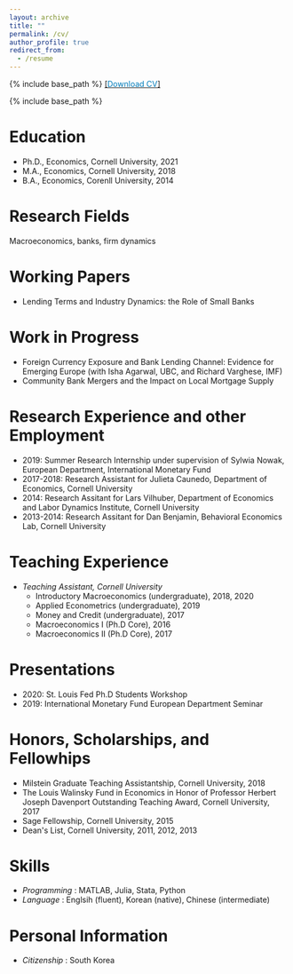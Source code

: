 ```yaml
---
layout: archive
title: ""
permalink: /cv/
author_profile: true
redirect_from:
  - /resume
---
```


{% include base_path %}
[[<span style="color:#007CBB">Download CV</span>]](../files/Sunwoo_Lee_CV.pdf)

{% include base_path %}

Education
======
* Ph.D., Economics, Cornell University, 2021
* M.A., Economics, Cornell University, 2018
* B.A., Economics, Corenll University, 2014

Research Fields
======
Macroeconomics, banks, firm dynamics

Working Papers
======
* Lending Terms and Industry Dynamics: the Role of Small Banks

Work in Progress
======
* Foreign Currency Exposure and Bank Lending Channel: Evidence for Emerging Europe (with Isha Agarwal, UBC, and Richard Varghese, IMF)
* Community Bank Mergers and the Impact on Local Mortgage Supply

Research Experience and other Employment
======
* 2019: Summer Research Internship under supervision of Sylwia Nowak, European Department, International Monetary Fund
* 2017-2018: Research Assistant for Julieta Caunedo, Department of Economics, Cornell University
* 2014: Research Assitant for Lars Vilhuber, Department of Economics and Labor Dynamics Institute, Cornell University
* 2013-2014: Research Assitant for Dan Benjamin, Behavioral Economics Lab, Cornell University

Teaching Experience
======
* <em>Teaching Assistant, Cornell University</em>
  * Introductory Macroeconomics (undergraduate), 2018, 2020
  * Applied Econometrics (undergraduate), 2019
  * Money and Credit (undergraduate), 2017
  * Macroeconomics I (Ph.D Core), 2016
  * Macroeconomics II (Ph.D Core), 2017

Presentations
======
* 2020: St. Louis Fed Ph.D Students Workshop
* 2019: International Monetary Fund European Department Seminar

Honors, Scholarships, and Fellowhips
======
* Milstein Graduate Teaching Assistantship, Cornell University, 2018
* The Louis Walinsky Fund in Economics in Honor of Professor Herbert Joseph Davenport Outstanding Teaching Award, Cornell University, 2017
* Sage Fellowship, Cornell University, 2015
* Dean's List, Cornell University, 2011, 2012, 2013

Skills
======
* <em> Programming </em>: MATLAB, Julia, Stata, Python
* <em> Language </em>: Englsih (fluent), Korean (native), Chinese (intermediate)

Personal Information
======
* <em> Citizenship </em>: South Korea
